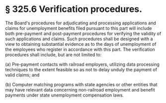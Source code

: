 # § 325.6   Verification procedures.

The Board's procedures for adjudicating and processing applications and claims for unemployment benefits filed pursuant to this part will include both pre-payment and post-payment procedures for verifying the validity of such applications and claims. Such procedures shall be designed with a view to obtaining substantial evidence as to the days of unemployment of the employees who register in accordance with this part. The verification procedures shall include, but are not limited to:


(a) Pre-payment contacts with railroad employers, utilizing data processing techniques to the extent feasible so as not to delay unduly the payment of valid claims; and


(b) Computer matching programs with state agencies or other entities that may have relevant data concerning non-railroad employment and benefit payments under state unemployment compensation laws.




